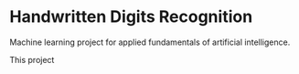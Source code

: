 # Handwritten Digits Recognition

Machine learning project for applied fundamentals of artificial intelligence.

This project 
